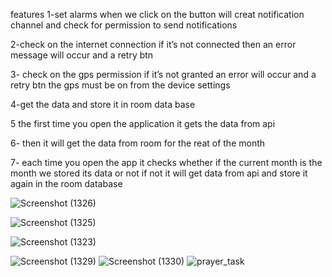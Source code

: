 features
1-set alarms when we click on the button will creat notification channel and check for permission to send notifications

2-check on the internet connection if it’s not connected then an error message will occur and a retry btn

3- check on the gps permission if it’s not granted an error will occur and a retry btn the gps must be on from the device settings

4-get the data and store it in room data base

5 the first time you open the application it gets the data from api

6- then it will get the data from room for the reat of the month

7- each time you open the app it checks whether if the current month is the month we stored its data or not if not it will get data from api and store it again in the room database


![Screenshot (1326)](https://github.com/mennaMohamedY/PrayersTask-kotlin/assets/62669827/8027acae-bd4a-4739-bdd5-599f13db0a1f)

![Screenshot (1325)](https://github.com/mennaMohamedY/PrayersTask-kotlin/assets/62669827/5b8267ae-f46b-4279-b861-20a8c6ac7733)

![Screenshot (1323)](https://github.com/mennaMohamedY/PrayersTask-kotlin/assets/62669827/c586b62a-291a-4e23-8012-b379a818cfc6)

![Screenshot (1329)](https://github.com/mennaMohamedY/PrayersTask-kotlin/assets/62669827/fc95726c-bdc7-4ae5-8406-bf49140d0c3b)
![Screenshot (1330)](https://github.com/mennaMohamedY/PrayersTask-kotlin/assets/62669827/9fdcc06d-94e1-45b6-8f69-45adfe37ca2b)
![prayer_task](https://github.com/mennaMohamedY/PrayersTask-kotlin/assets/62669827/680cfad0-c1c5-4ab4-8183-d17bdd37db96)
